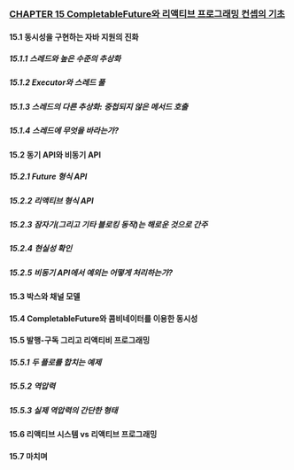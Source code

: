 ### [CHAPTER 15 CompletableFuture와 리액티브 프로그래밍 컨셉의 기초](https://livebook.manning.com/book/modern-java-in-action/chapter-15/)

#### 15.1 동시성을 구현하는 자바 지원의 진화
##### 15.1.1 스레드와 높은 수준의 추상화
##### 15.1.2 Executor와 스레드 풀
##### 15.1.3 스레드의 다른 추상화: 중첩되지 않은 메서드 호출
##### 15.1.4 스레드에 무엇을 바라는가?

#### 15.2 동기 API와 비동기 API
##### 15.2.1 Future 형식 API
##### 15.2.2 리액티브 형식 API
##### 15.2.3 잠자기(그리고 기타 블로킹 동작)는 해로운 것으로 간주
##### 15.2.4 현실성 확인
##### 15.2.5 비동기 API에서 예외는 어떻게 처리하는가?

#### 15.3 박스와 채널 모델

#### 15.4 CompletableFuture와 콤비네이터를 이용한 동시성

#### 15.5 발행-구독 그리고 리액티비 프로그래밍
##### 15.5.1 두 플로를 합치는 예제
##### 15.5.2 역압력
##### 15.5.3 실제 역압력의 간단한 형태

#### 15.6 리액티브 시스템 vs 리액티브 프로그래밍

#### 15.7 마치며
